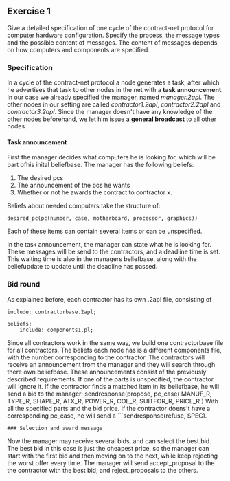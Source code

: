 ## Exercise 1

Give a detailed specification of one cycle of the contract-net protocol for computer hardware configuration. Specify the process, the message types and the possible content of messages. The content of messages depends on how computers and components are specified.

### Specification

In a cycle of the contract-net protocol a node generates a task, after which he advertises that task to other nodes in the net with a **task
announcement**. In our case we already specified the manager, named *manager.2apl*. The other nodes in our setting are called *contractor1.2apl*,
*contractor2.2apl* and *contractor3.2apl*. Since the manager doesn't have any knowledge of the other nodes beforehand, we let him issue
a **general broadcast** to all other nodes.

#### Task announcement

First the manager decides what computers he is looking for, which will be part ofhis inital beliefbase. The manager has the following
beliefs:
1. The desired pcs
2. The announcement of the pcs he wants
3. Whether or not he awards the contract to contractor x.

Beliefs about needed computers take the structure of:

    desired_pc(pc(number, case, motherboard, processor, graphics))
Each of these items can contain several items or can be unspecified. 

In the task announcement, the manager can state what he is looking for. These messages will be send to the contractors, and a deadline time
is set. This waiting time is also in the managers beliefbase, along with the beliefupdate to update until the deadline has passed.

### Bid round

As explained before, each contractor has its own .2apl file, consisting of

    include: contractorbase.2apl;
    
    beliefs:
	    include: components1.pl;
	    
Since all contractors work in the same way, we build one contractorbase file for all contractors. The beliefs each node has is a different components
file, with the number corresponding to the contractor. The contractors will receive an announcement from the manager and they will search
through there own beliefbase. These announcements consist of the previously described requirements. If one of the parts is unspecified,
the contractor will ignore it. If the contractor finds a matched item in its beliefbase, he will send a bid to the manager:
    sendresponse(propose,
					pc_case(
						MANUF_R,
						TYPE_R,
						SHAPE_R,
						ATX_R,
						POWER_R,
						COL_R,
						SUITFOR_R,
						PRICE_R
					)
With all the specified parts and the bid price. If the contractor doens't have a corresponding pc_case, he will send a ```sendresponse(refuse, SPEC).

	### Selection and award message
Now the manager may receive several bids, and can select the best bid. The best bid in this case is just the cheapest price, so the manager
can start with the first bid and then moving on to the next, while keep rejecting the worst offer every time. The manager will send
accept_proposal to the the contractor with the best bid, and reject_proposals to the others.


